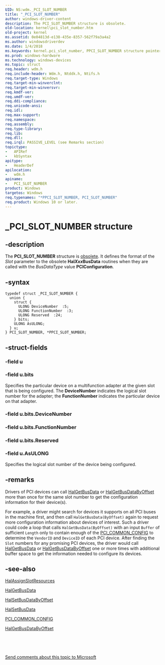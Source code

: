 ```yaml
---
UID: NS:wdm._PCI_SLOT_NUMBER
title: "_PCI_SLOT_NUMBER"
author: windows-driver-content
description: The PCI_SLOT_NUMBER structure is obsolete.
old-location: kernel\pci_slot_number.htm
old-project: kernel
ms.assetid: 0e04813d-e138-435e-8357-562f79a3a4a2
ms.author: windowsdriverdev
ms.date: 1/4/2018
ms.keywords: kernel.pci_slot_number, PPCI_SLOT_NUMBER structure pointer [Kernel-Mode Driver Architecture], kstruct_c_e9aa5e88-0c5d-4740-80f3-4b59da610598.xml, PCI_SLOT_NUMBER structure [Kernel-Mode Driver Architecture], wdm/PCI_SLOT_NUMBER, PCI_SLOT_NUMBER, *PPCI_SLOT_NUMBER, _PCI_SLOT_NUMBER, PPCI_SLOT_NUMBER, wdm/PPCI_SLOT_NUMBER
ms.prod: windows-hardware
ms.technology: windows-devices
ms.topic: struct
req.header: wdm.h
req.include-header: Wdm.h, Ntddk.h, Ntifs.h
req.target-type: Windows
req.target-min-winverclnt: 
req.target-min-winversvr: 
req.kmdf-ver: 
req.umdf-ver: 
req.ddi-compliance: 
req.unicode-ansi: 
req.idl: 
req.max-support: 
req.namespace: 
req.assembly: 
req.type-library: 
req.lib: 
req.dll: 
req.irql: PASSIVE_LEVEL (see Remarks section)
topictype:
-	APIRef
-	kbSyntax
apitype:
-	HeaderDef
apilocation:
-	wdm.h
apiname:
-	PCI_SLOT_NUMBER
product: Windows
targetos: Windows
req.typenames: "*PPCI_SLOT_NUMBER, PCI_SLOT_NUMBER"
req.product: Windows 10 or later.
---
```


# _PCI_SLOT_NUMBER structure


## -description


The <b>PCI_SLOT_NUMBER</b> structure is <u>obsolete</u>. It defines the format of the <i>Slot</i> parameter to the obsolete <b>Hal<i>Xxx</i>BusData</b> routines when they are called with the <i>BusDataType</i> value <b>PCIConfiguration</b>.


## -syntax


````
typedef struct _PCI_SLOT_NUMBER {
  union {
    struct {
      ULONG DeviceNumber  :5;
      ULONG FunctionNumber  :3;
      ULONG Reserved  :24;
    } bits;
    ULONG AsULONG;
  } u;
} PCI_SLOT_NUMBER, *PPCI_SLOT_NUMBER;
````


## -struct-fields




### -field u


### -field u.bits

Specifies the particular device on a multifunction adapter at the given slot that is being configured. The <b>DeviceNumber</b> indicates the logical slot number for the adapter; the <b>FunctionNumber</b> indicates the particular device on that adapter.


### -field u.bits.DeviceNumber

 


### -field u.bits.FunctionNumber

 


### -field u.bits.Reserved

 


### -field u.AsULONG

Specifies the logical slot number of the device being configured.


## -remarks



Drivers of PCI devices can call <a href="https://msdn.microsoft.com/library/windows/hardware/ff546599">HalGetBusData</a> or <a href="https://msdn.microsoft.com/library/windows/hardware/ff546606">HalGetBusDataByOffset</a> more than once for the same slot number to get the configuration information for their device(s).

For example, a driver might search for devices it supports on all PCI buses in the machine first, and then call <code>HalGetBusData(ByOffset)</code> again to request more configuration information about devices of interest. Such a driver could code a loop that calls <code>HalGetBusData(ByOffset)</code> with an input <code>Buffer</code> of sufficient <code>Length</code> only to contain enough of the <a href="..\wdm\ns-wdm-_pci_common_config.md">PCI_COMMON_CONFIG</a> to determine the <code>VendorID</code> and <code>DeviceID</code> of each PCI device. After finding the <code>Slot</code> numbers for any promising PCI devices, the driver would call <a href="https://msdn.microsoft.com/library/windows/hardware/ff546599">HalGetBusData</a> or <a href="https://msdn.microsoft.com/library/windows/hardware/ff546606">HalGetBusDataByOffset</a> one or more times with additional buffer space to get the information needed to configure its devices.




## -see-also

<a href="https://msdn.microsoft.com/library/windows/hardware/ff546580">HalAssignSlotResources</a>



<a href="https://msdn.microsoft.com/library/windows/hardware/ff546599">HalGetBusData</a>



<a href="https://msdn.microsoft.com/library/windows/hardware/ff546633">HalSetBusDataByOffset</a>



<a href="https://msdn.microsoft.com/library/windows/hardware/ff546628">HalSetBusData</a>



<a href="..\wdm\ns-wdm-_pci_common_config.md">PCI_COMMON_CONFIG</a>



<a href="https://msdn.microsoft.com/library/windows/hardware/ff546606">HalGetBusDataByOffset</a>



 

 

<a href="mailto:wsddocfb@microsoft.com?subject=Documentation%20feedback [kernel\kernel]:%20PCI_SLOT_NUMBER structure%20 RELEASE:%20(1/4/2018)&amp;body=%0A%0APRIVACY STATEMENT%0A%0AWe use your feedback to improve the documentation. We don't use your email address for any other purpose, and we'll remove your email address from our system after the issue that you're reporting is fixed. While we're working to fix this issue, we might send you an email message to ask for more info. Later, we might also send you an email message to let you know that we've addressed your feedback.%0A%0AFor more info about Microsoft's privacy policy, see http://privacy.microsoft.com/en-us/default.aspx." title="Send comments about this topic to Microsoft">Send comments about this topic to Microsoft</a>

